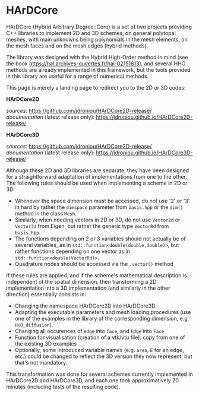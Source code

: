 # HArDCore

HArDCore (Hybrid Arbitrary Degree::Core) is a set of two projects providing C++ libraries to implement 2D and 3D schemes, on general polytopal meshes, with main unknowns being polynomials in the mesh elements, on the mesh faces and on the mesh edges (hybrid methods).

The library was designed with the Hybrid High-Order method in mind (see the book https://hal.archives-ouvertes.fr/hal-02151813), and several HHO methods are already implemented in this framework, but the tools provided in this library are useful for a range of numerical methods.

This page is merely a landing page to redirect you to the 2D or 3D codes:

**HArDCore2D**

*sources*: https://github.com/jdroniou/HArDCore2D-release/<br>
*documentation* (latest release only): https://jdroniou.github.io/HArDCore2D-release/

**HArDCore3D**

*sources*: https://github.com/jdroniou/HArDCore3D-release/<br>
*documentation* (latest release only): https://jdroniou.github.io/HArDCore3D-release/


Although these 2D and 3D libraries are separate, they have been designed for a straightforward adaptation of implementations from one to the other. The following rules should be used when implementing a scheme in 2D or 3D:

- Whenever the space dimension must be accessed, do not use '2' or '3' in hard by rather the `dimspace` parameter from `basis.hpp` or the `dim()` method in the class `Mesh`.
- Similarly, when needing vectors in 2D or 3D, do not use `Vector2d` or `Vector3d` from Eigen, but rather the generic type `VectorRd` from `basis.hpp`.
- The functions depending on 2 or 3 variables should not actually be of several variables, as in `std::function<double(double,double)>`, but rather functions depending on one vector as in `std::function<double(VectorRd)>`.
- Quadrature nodes should be accessed via the `.vector()` method


If these rules are applied, and if the scheme's mathematical description is independent of the spatial dimension, then transforming a 2D implementation into a 3D implementation (and similarly in the other direction) essentially consists in:

- Changing the namespace HArDCore2D into HArDCore3D.
- Adapting the executable parameters and mesh loading procedures (use one of the examples in the library of the corresponding dimension, e.g. `HHO_diffusion`).
- Changing all occurences of `edge` into `face`, and `Edge` into `Face`.
- Function for visualisation (creation of a vtk/vtu file): copy from one of the existing 3D examples
- Optionally, some introduced variable names (e.g. `area`, `E` for an edge, etc.) could be changed to reflect the 3D version they now represent, but that's not mandatory.

This transformation was done for several schemes currently implemented in HArDCore2D and HArDCore3D, and each one took approximatively 20 minutes (including tests of the resulting code).

